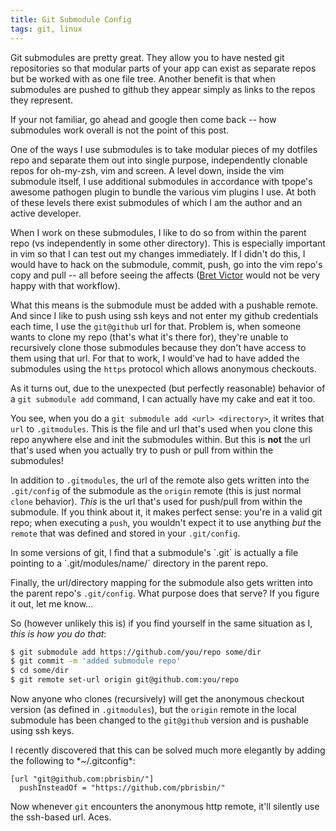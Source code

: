 ```yaml
---
title: Git Submodule Config
tags: git, linux
---
```


Git submodules are pretty great. They allow you to have nested git 
repositories so that modular parts of your app can exist as separate 
repos but be worked with as one file tree. Another benefit is that when 
submodules are pushed to github they appear simply as links to the repos 
they represent.

If your not familiar, go ahead and google then come back -- how 
submodules work overall is not the point of this post.

One of the ways I use submodules is to take modular pieces of my 
dotfiles repo and separate them out into single purpose, independently 
clonable repos for oh-my-zsh, vim and screen. A level down, inside the 
vim submodule itself, I use additional submodules in accordance with 
tpope's awesome pathogen plugin to bundle the various vim plugins I use. 
At both of these levels there exist submodules of which I am the author 
and an active developer.

When I work on these submodules, I like to do so from within the parent 
repo (vs independently in some other directory). This is especially 
important in vim so that I can test out my changes immediately. If I 
didn't do this, I would have to hack on the submodule, commit, push, go 
into the vim repo's copy and pull -- all before seeing the affects 
([Bret Victor][victor] would not be very happy with that workflow).

[victor]: http://vimeo.com/36579366 "Bret Victor - Inventing on Principle"

What this means is the submodule must be added with a pushable remote. 
And since I like to push using ssh keys and not enter my github 
credentials each time, I use the `git@github` url for that. Problem is, 
when someone wants to clone my repo (that's what it's there for), 
they're unable to recursively clone those submodules because they don't 
have access to them using that url. For that to work, I would've had to 
have added the submodules using the `https` protocol which allows 
anonymous checkouts.

As it turns out, due to the unexpected (but perfectly reasonable) 
behavior of a `git submodule add` command, I can actually have my cake 
and eat it too.

You see, when you do a `git submodule add <url> <directory>`, it writes 
that `url` to `.gitmodules`. This is the file and url that's used when 
you clone this repo anywhere else and init the submodules within. But 
this is **not** the url that's used when you actually try to push or 
pull from within the submodules!

In addition to `.gitmodules`, the url of the remote also gets written 
into the `.git/config` of the submodule as the `origin` remote (this is 
just normal `clone` behavior). *This* is the url that's used for 
push/pull from within the submodule. If you think about it, it makes 
perfect sense: you're in a valid git repo; when executing a `push`, you 
wouldn't expect it to use anything *but* the `remote` that was defined 
and stored in your `.git/config`.

<div class="well">
In some versions of git, I find that a submodule's `.git` is actually a 
file pointing to a `.git/modules/name/` directory in the parent repo.
</div>

Finally, the url/directory mapping for the submodule also gets written 
into the parent repo's `.git/config`. What purpose does that serve? If 
you figure it out, let me know...

So (however unlikely this is) if you find yourself in the same situation 
as I, *this is how you do that*:

```bash 
$ git submodule add https://github.com/you/repo some/dir
$ git commit -m 'added submodule repo'
$ cd some/dir
$ git remote set-url origin git@github.com:you/repo
```

Now anyone who clones (recursively) will get the anonymous checkout 
version (as defined in `.gitmodules`), but the `origin` remote in the 
local submodule has been changed to the `git@github` version and is 
pushable using ssh keys.

<div class="well">
I recently discovered that this can be solved much more elegantly by 
adding the following to *~/.gitconfig*:

```
[url "git@github.com:pbrisbin/"]
  pushInsteadOf = "https://github.com/pbrisbin/"
```

Now whenever `git` encounters the anonymous http remote, it'll silently 
use the ssh-based url. Aces.
</div>

